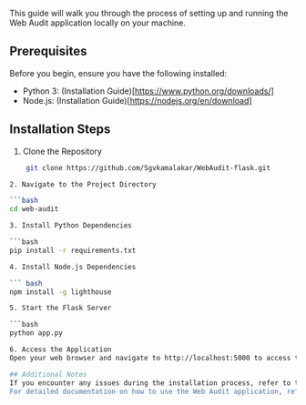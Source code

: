 This guide will walk you through the process of setting up and running the Web Audit application locally on your machine.

## Prerequisites
Before you begin, ensure you have the following installed:

- Python 3: (Installation Guide)[https://www.python.org/downloads/]
- Node.js: (Installation Guide)[https://nodejs.org/en/download]

## Installation Steps
1. Clone the Repository
```bash
    git clone https://github.com/Sgvkamalakar/WebAudit-flask.git

2. Navigate to the Project Directory

```bash
cd web-audit

3. Install Python Dependencies

```bash
pip install -r requirements.txt

4. Install Node.js Dependencies

``` bash
npm install -g lighthouse

5. Start the Flask Server

```bash
python app.py

6. Access the Application
Open your web browser and navigate to http://localhost:5000 to access the Web Audit application.

## Additional Notes
If you encounter any issues during the installation process, refer to the project's GitHub Issues page or reach out to the project maintainers for assistance.
For detailed documentation on how to use the Web Audit application, refer to the project's README.md file or the documentation section within the application itself.